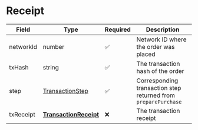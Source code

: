 # Receipt

| Field     | Type                                            | Required | Description                                                    |
| --------- | ----------------------------------------------- | -------- | -------------------------------------------------------------- |
| networkId | number                                          | ✅        | Network ID where the order was placed                          |
| txHash    | string                                          | ✅        | The transaction hash of the order                              |
| step      | [TransactionStep](transactionstep.md)           | ✅        | Corresponding transaction step returned from `preparePurchase` |
| txReceipt | [**TransactionReceipt**](transactionreceipt.md) | ❌        | The transaction receipt                                        |

